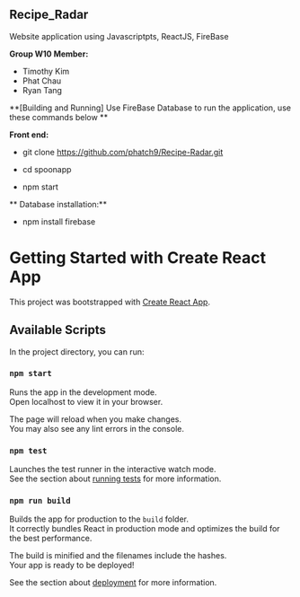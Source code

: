 ## Recipe_Radar 

Website application using Javascriptpts, ReactJS, FireBase

**Group W10 Member:**
  - Timothy Kim
  - Phat Chau
  - Ryan Tang

**[Building and Running] Use FireBase Database to run the application, use these commands below **

**Front end:**

- git clone https://github.com/phatch9/Recipe-Radar.git

- cd spoonapp

- npm start
  
** Database installation:**

- npm install firebase

    
# Getting Started with Create React App

This project was bootstrapped with [Create React App](https://github.com/facebook/create-react-app).

## Available Scripts

In the project directory, you can run:

### `npm start`

Runs the app in the development mode.\
Open localhost to view it in your browser.

The page will reload when you make changes.\
You may also see any lint errors in the console.

### `npm test`

Launches the test runner in the interactive watch mode.\
See the section about [running tests](https://facebook.github.io/create-react-app/docs/running-tests) for more information.

### `npm run build`

Builds the app for production to the `build` folder.\
It correctly bundles React in production mode and optimizes the build for the best performance.

The build is minified and the filenames include the hashes.\
Your app is ready to be deployed!

See the section about [deployment](https://facebook.github.io/create-react-app/docs/deployment) for more information.

